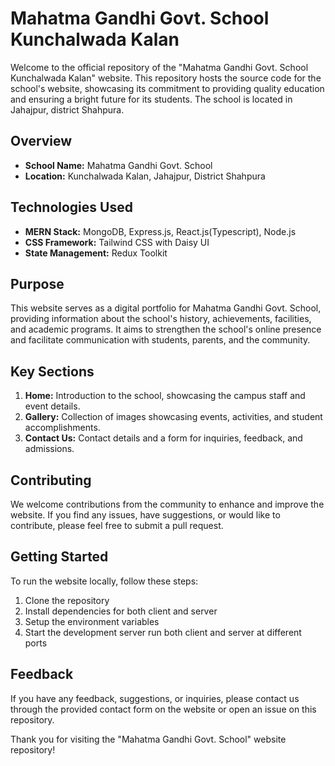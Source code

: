 # Mahatma Gandhi Govt. School Kunchalwada Kalan

Welcome to the official repository of the "Mahatma Gandhi Govt. School Kunchalwada Kalan" website. This repository hosts the source code for the school's website, showcasing its commitment to providing quality education and ensuring a bright future for its students. The school is located in Jahajpur, district Shahpura.

## Overview

- **School Name:** Mahatma Gandhi Govt. School
- **Location:** Kunchalwada Kalan, Jahajpur, District Shahpura

## Technologies Used

- **MERN Stack:** MongoDB, Express.js, React.js(Typescript), Node.js
- **CSS Framework:** Tailwind CSS with Daisy UI
- **State Management:** Redux Toolkit

## Purpose

This website serves as a digital portfolio for Mahatma Gandhi Govt. School, providing information about the school's history, achievements, facilities, and academic programs. It aims to strengthen the school's online presence and facilitate communication with students, parents, and the community.

## Key Sections

1. **Home:** Introduction to the school, showcasing the campus staff and event details.
2. **Gallery:** Collection of images showcasing events, activities, and student accomplishments.
3. **Contact Us:** Contact details and a form for inquiries, feedback, and admissions.

## Contributing

We welcome contributions from the community to enhance and improve the website. If you find any issues, have suggestions, or would like to contribute, please feel free to submit a pull request.

## Getting Started

To run the website locally, follow these steps:

1. Clone the repository
2. Install dependencies for both client and server
3. Setup the environment variables
4. Start the development server run both client and server at different ports

## Feedback

If you have any feedback, suggestions, or inquiries, please contact us through the provided contact form on the website or open an issue on this repository.

Thank you for visiting the "Mahatma Gandhi Govt. School" website repository!
